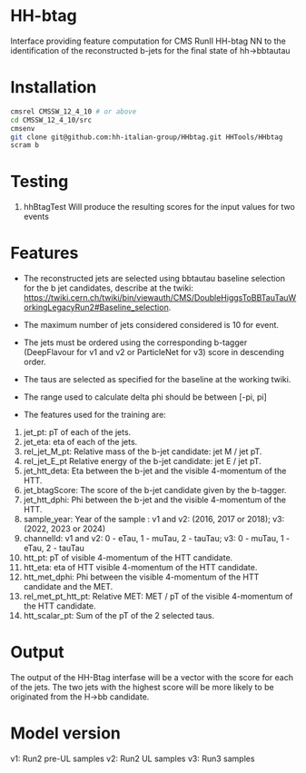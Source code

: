 # HH-btag   
Interface providing feature computation for CMS RunII HH-btag NN to the identification of the reconstructed b-jets for the final state of hh->bbtautau

# Installation

```sh
cmsrel CMSSW_12_4_10 # or above
cd CMSSW_12_4_10/src
cmsenv
git clone git@github.com:hh-italian-group/HHbtag.git HHTools/HHbtag
scram b
```

# Testing
1. hhBtagTest
Will produce the resulting scores for the input values for two events

# Features

- The reconstructed jets are selected using bbtautau baseline selection for the b jet candidates, describe at the twiki:
https://twiki.cern.ch/twiki/bin/viewauth/CMS/DoubleHiggsToBBTauTauWorkingLegacyRun2#Baseline_selection.

- The maximum number of jets considered considered is 10 for event.

- The jets must be ordered using the corresponding b-tagger (DeepFlavour for v1 and v2 or ParticleNet for v3) score in descending order.

- The taus are selected as specified for the baseline at the working twiki.

- The range used to calculate delta phi should be between [-pi, pi]

- The features used for the training are:

1. jet_pt: pT of each of the jets.
1. jet_eta: eta of each of the jets.
1. rel_jet_M_pt: Relative mass of the b-jet candidate: jet M / jet pT.
1. rel_jet_E_pt Relative energy of the b-jet candidate: jet E / jet pT.
1. jet_htt_deta: Eta between the b-jet and the visible 4-momentum of the HTT.
1. jet_btagScore: The score of the b-jet candidate given by the b-tagger.
1. jet_htt_dphi: Phi between the b-jet and the visible 4-momentum of the HTT.
1. sample_year: Year of the sample : v1 and v2: (2016, 2017 or 2018); v3: (2022, 2023 or 2024)
1. channelId: v1 and v2: 0 - eTau, 1 - muTau, 2 - tauTau; v3: 0 - muTau, 1 - eTau, 2 - tauTau
1. htt_pt: pT of visible 4-momentum of the HTT candidate.
1. htt_eta: eta of HTT visible 4-momentum of the HTT candidate.
1. htt_met_dphi: Phi between the visible 4-momentum of the HTT candidate and the MET.
1. rel_met_pt_htt_pt: Relative MET:  MET / pT of the visible 4-momentum of the HTT candidate.
1. htt_scalar_pt: Sum of the pT of the 2 selected taus.

# Output

The output of the HH-Btag interfase will be a vector with the score for each of the jets.
The two jets with the highest score will be more likely to be originated from the H->bb candidate.

# Model version
v1: Run2 pre-UL samples
v2: Run2 UL samples
v3: Run3 samples